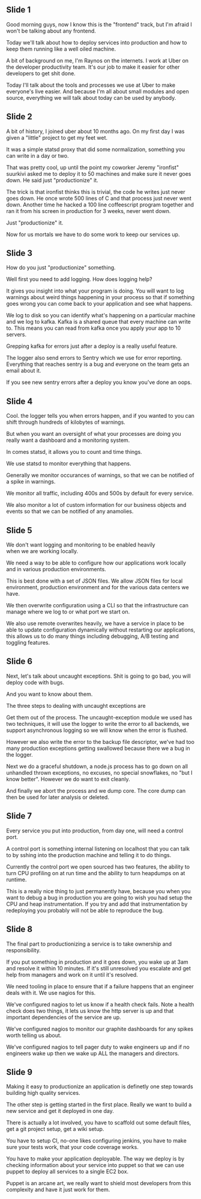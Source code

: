 ## Slide 1

Good morning guys, now I know this is the "frontend" track,
  but I'm afraid I won't be talking about any frontend.

Today we'll talk about how to deploy services into production
  and how to keep them running like a well oiled machine.

A bit of background on me, I'm Raynos on the internets. I work
  at Uber on the developer productivity team. It's our job to 
  make it easier for other developers to get shit done.

Today I'll talk about the tools and processes we use at Uber to
  make everyone's live easier. And because I'm all about small
  modules and open source, everything we will talk about today
  can be used by anybody.

## Slide 2

A bit of history, I joined uber about 10 months ago. On my first
  day I was given a "little" project to get my feet wet.

It was a simple statsd proxy that did some normalization,
  something you can write in a day or two.

That was pretty cool, up until the point my coworker Jeremy
  "ironfist" suurkivi asked me to deploy it to 50 machines and
  make sure it never goes down. He said just "productionize" it.

The trick is that ironfist thinks this is trivial, the code he
  writes just never goes down. He once wrote 500 lines of C and
  that process just never went down. Another time he hacked a 
  100 line coffeescript program together and ran it from his
  screen in production for 3 weeks, never went down.

Just "productionize" it.

Now for us mortals we have to do some work to keep our services
  up.

## Slide 3

How do you just "productionize" something.

Well first you need to add logging. How does logging help?

It gives you insight into what your program is doing. You will
  want to log warnings about weird things happening in your
  process so that if something goes wrong you can come back 
  to your application and see what happens.

We log to disk so you can identify what's happening on a
  particular machine and we log to kafka. Kafka is a shared
  queue that every machine can write to. This means you can 
  read from kafka once you apply your app to 10 servers.

Grepping kafka for errors just after a deploy is a really
  useful feature.

The logger also send errors to Sentry which we use for error
  reporting. Everything that reaches sentry is a bug and everyone
  on the team gets an email about it.

If you see new sentry errors after a deploy you know you've done
  an oops.

## Slide 4

Cool. the logger tells you when errors happen, and if you wanted
  to you can shift through hundreds of kilobytes of warnings.

But when you want an oversight of what your processes are doing
  you really want a dashboard and a monitoring system.

In comes statsd, it allows you to count and time things.

We use statsd to monitor everything that happens.

Generally we monitor occurances of warnings, so that we can
  be notified of a spike in warnings.

We monitor all traffic, including 400s and 500s by default for
  every service.

We also monitor a lot of custom information for our business objects
  and events so that we can be notified of any anamolies.

## Slide 5

We don't want logging and monitoring to be enabled heavily  
  when we are working locally.

We need a way to be able to configure how our applications work
  locally and in various production environments.

This is best done with a set of JSON files. We allow JSON files
  for local environment, production environment and for the
  various data centers we have. 

We then overwrite configuration using a CLI so that the
  infrastructure can manage where we log to or what port
  we start on.

We also use remote overwrites heavily, we have a service in
  place to be able to update configuration dynamically without
  restarting our applications, this allows us to do many things
  including debugging, A/B testing and toggling features.

## Slide 6

Next, let's talk about uncaught exceptions. Shit is going to go
  bad, you will deploy code with bugs.

And you want to know about them.

The three steps to dealing with uncaught exceptions are

Get them out of the process. The uncaught-exception module
  we used has two techniques, it will use the logger to write
  the error to all backends, we support asynchronous logging
  so we will know when the error is flushed.

However we also write the error to the backup file descriptor,
  we've had too many production exceptions getting swallowed
  because there we a bug in the logger.

Next we do a graceful shutdown, a node.js process has to go
  down on all unhandled thrown exceptions, no excuses, no
  special snowflakes, no "but I know better". However we do
  want to exit cleanly.

And finally we abort the process and we dump core. The core dump
  can then be used for later analysis or deleted.

## Slide 7

Every service you put into production, from day one, will need
  a control port.

A control port is something internal listening on localhost that
  you can talk to by sshing into the production machine and
  telling it to do things.

Currently the control port we open sourced has two features,
  the ability to turn CPU profiling on at run time and the
  ability to turn heapdumps on at runtime.

This is a really nice thing to just permanently have, because
  you when you want to debug a bug in production you are going
  to wish you had setup the CPU and heap instrumentation. If
  you try and add that instrumentation by redeploying you
  probably will not be able to reproduce the bug.

## Slide 8

The final part to productionizing a service is to take ownership
  and responsibility.

If you put something in production and it goes down, you wake
  up at 3am and resolve it within 10 minutes. If it's still
  unresolved you escalate and get help from managers and work on it
  until it's resolved.

We need tooling in place to ensure that if a failure happens
  that an engineer deals with it. We use nagios for this.

We've configured nagios to let us know if a health check fails.
  Note a health check does two things, it lets us know the
  http server is up and that important dependencies of the
  service are up.

We've configured nagios to monitor our graphite dashboards
  for any spikes worth telling us about.

We've configured nagios to tell pager duty to wake engineers up
  and if no engineers wake up then we wake up ALL the managers
  and directors.

## Slide 9

Making it easy to productionize an application is definetly one
  step towards building high quality services.

The other step is getting started in the first place. Really we
  want to build a new service and get it deployed in one day.

There is actually a lot involved, you have to scaffold out
  some default files, get a git project setup, get a wiki setup.

You have to setup CI, no-one likes configuring jenkins, you 
  have to make sure your tests work, that your code coverage works.

You have to make your application deployable. The way we deploy
  is by checking information about your service into puppet so
  that we can use puppet to deploy all services to a single EC2
  box.

Puppet is an arcane art, we really want to shield most developers
  from this complexity and have it just work for them.
